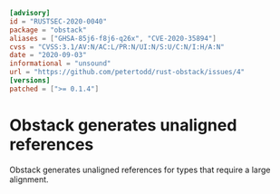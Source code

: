 ```toml
[advisory]
id = "RUSTSEC-2020-0040"
package = "obstack"
aliases = ["GHSA-85j6-f8j6-q26x", "CVE-2020-35894"]
cvss = "CVSS:3.1/AV:N/AC:L/PR:N/UI:N/S:U/C:N/I:H/A:N"
date = "2020-09-03"
informational = "unsound"
url = "https://github.com/petertodd/rust-obstack/issues/4"
[versions]
patched = [">= 0.1.4"]
```

# Obstack generates unaligned references

Obstack generates unaligned references for types that require a large alignment.

